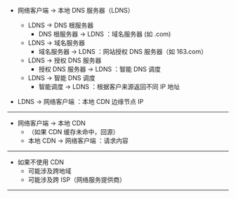 * 网络客户端 -> 本地 DNS 服务器（LDNS）
    * LDNS -> DNS 根服务器
        * DNS 根服务器 -> LDNS   ：域名服务器 (如 .com)
    * LDNS -> 域名服务器
        * 域名服务器 -> LDNS     ：网站授权 DNS 服务器（如 163.com）
    * LDNS -> 授权 DNS 服务器
        * 授权 DNS 服务器 -> LDNS    ：智能 DNS 调度
    * LDNS -> 智能 DNS 调度
        * 智能调度 -> LDNS      ：根据客户来源返回不同 IP 地址

* LDNS -> 网络客户端    ：本地 CDN 边缘节点 IP

---

* 网络客户端 -> 本地 CDN
    * （如果 CDN 缓存未命中，回源）
    * 本地 CDN -> 网络客户端    ：请求内容

---

* 如果不使用 CDN
    * 可能涉及跨地域
    * 可能涉及跨 ISP（网络服务提供商）

---
